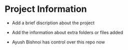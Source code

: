# Project Information

* Add a brief discription about the project
* Add the information about extra folders or files added

* Ayush Bishnoi has control over this repo now
